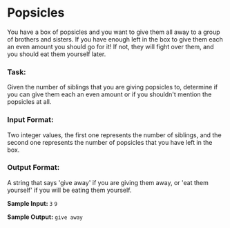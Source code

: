 # Popsicles

You have a box of popsicles and you want to give them all away to a group of brothers and sisters. If you have enough left in the box to give them each an even amount you should go for it! If not, they will fight over them, and you should eat them yourself later.
### Task:
Given the number of siblings that you are giving popsicles to, determine if you can give them each an even amount or if you shouldn't mention the popsicles at all.

### Input Format:
Two integer values, the first one represents the number of siblings, and the second one represents the number of popsicles that you have left in the box.

### Output Format:
A string that says 'give away' if you are giving them away, or 'eat them yourself' if you will be eating them yourself.

<b>Sample Input: </b>
`3` `9`

<b>Sample Output:</b>
`give away`
